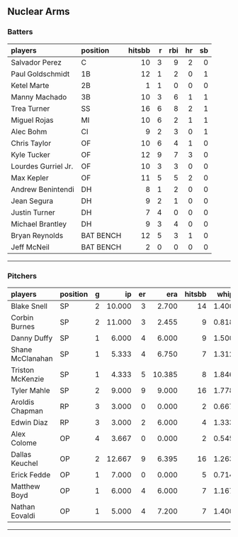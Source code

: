 ## Nuclear Arms

### Batters

 
|players             |position  | hitsbb|  r| rbi| hr| sb| 
|:-------------------|:---------|------:|--:|---:|--:|--:| 
|Salvador Perez      |C         |     10|  3|   9|  2|  0| 
|Paul Goldschmidt    |1B        |     12|  1|   2|  0|  1| 
|Ketel Marte         |2B        |      1|  1|   0|  0|  0| 
|Manny Machado       |3B        |     10|  3|   6|  1|  1| 
|Trea Turner         |SS        |     16|  6|   8|  2|  1| 
|Miguel Rojas        |MI        |     10|  6|   2|  1|  1| 
|Alec Bohm           |CI        |      9|  2|   3|  0|  1| 
|Chris Taylor        |OF        |     10|  6|   4|  1|  0| 
|Kyle Tucker         |OF        |     12|  9|   7|  3|  0| 
|Lourdes Gurriel Jr. |OF        |     10|  3|   3|  0|  0| 
|Max Kepler          |OF        |     11|  5|   5|  2|  0| 
|Andrew Benintendi   |DH        |      8|  1|   2|  0|  0| 
|Jean Segura         |DH        |      9|  2|   1|  0|  0| 
|Justin Turner       |DH        |      7|  4|   0|  0|  0| 
|Michael Brantley    |DH        |      9|  3|   4|  0|  0| 
|Bryan Reynolds      |BAT BENCH |     12|  5|   3|  1|  0| 
|Jeff McNeil         |BAT BENCH |      2|  0|   0|  0|  0| 


* * *

### Pitchers

 
|players          |position |  g|     ip| er|    era| hitsbb|  whip| so|  w| sv| 
|:----------------|:--------|--:|------:|--:|------:|------:|-----:|--:|--:|--:| 
|Blake Snell      |SP       |  2| 10.000|  3|  2.700|     14| 1.400| 18|  0|  0| 
|Corbin Burnes    |SP       |  2| 11.000|  3|  2.455|      9| 0.818| 18|  0|  0| 
|Danny Duffy      |SP       |  1|  6.000|  4|  6.000|      9| 1.500|  8|  0|  0| 
|Shane McClanahan |SP       |  1|  5.333|  4|  6.750|      7| 1.312|  7|  1|  0| 
|Triston McKenzie |SP       |  1|  4.333|  5| 10.385|      8| 1.846|  6|  0|  0| 
|Tyler Mahle      |SP       |  2|  9.000|  9|  9.000|     16| 1.778|  6|  0|  0| 
|Aroldis Chapman  |RP       |  3|  3.000|  0|  0.000|      2| 0.667|  6|  0|  3| 
|Edwin Diaz       |RP       |  3|  3.000|  2|  6.000|      4| 1.333|  3|  0|  2| 
|Alex Colome      |OP       |  4|  3.667|  0|  0.000|      2| 0.545|  5|  1|  0| 
|Dallas Keuchel   |OP       |  2| 12.667|  9|  6.395|     16| 1.263|  7|  2|  0| 
|Erick Fedde      |OP       |  1|  7.000|  0|  0.000|      5| 0.714|  4|  1|  0| 
|Matthew Boyd     |OP       |  1|  6.000|  4|  6.000|      7| 1.167|  8|  0|  0| 
|Nathan Eovaldi   |OP       |  1|  5.000|  4|  7.200|      7| 1.400|  6|  0|  0| 


* * *


